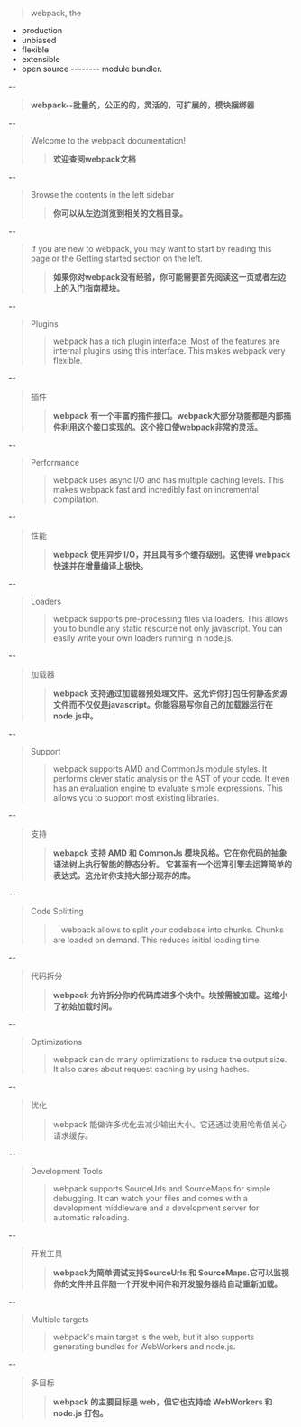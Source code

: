 > webpack, the
* production
* unbiased
* flexible
* extensible
* open source -------- module bundler.

--
> __webpack--批量的，公正的的，灵活的，可扩展的，模块捆绑器__

--
> Welcome to the webpack documentation!
>> __欢迎查阅webpack文档__

--
> Browse the contents in the left sidebar
>> **你可以从左边浏览到相关的文档目录。**

--
> If you are new to webpack, you may want to start by reading this page or the Getting started section on the left.
>> **如果你对webpack没有经验，你可能需要首先阅读这一页或者左边上的入门指南模块。**

--
> Plugins
>> webpack has a rich plugin interface. Most of the features are internal plugins using this interface. This makes webpack very flexible.

--
> 插件
>> **webpack 有一个丰富的插件接口。webpack大部分功能都是内部插件利用这个接口实现的。这个接口使webpack非常的灵活。**

--
> Performance
>> webpack uses async I/O and has multiple caching levels. This makes webpack fast and incredibly fast on incremental compilation.

--
> 性能
>> **webpack 使用异步 I/O，并且具有多个缓存级别。这使得 webpack 快速并在增量编译上极快。**

--
> Loaders
>> webpack supports pre-processing files via loaders. This allows you to bundle any static resource not only javascript. You can easily write your own loaders running in node.js.

--
> 加载器
>> **webpack 支持通过加载器预处理文件。这允许你打包任何静态资源文件而不仅仅是javascript。你能容易写你自己的加载器运行在node.js中。**

--
> Support
>> webpack supports AMD and CommonJs module styles. It performs clever static analysis on the AST of your code. It even has an evaluation engine to evaluate simple expressions. This allows you to support most existing libraries.

--
> 支持
>> **webapck 支持 AMD 和 CommonJs 模块风格。它在你代码的抽象语法树上执行智能的静态分析。 它甚至有一个运算引擎去运算简单的表达式。这允许你支持大部分现存的库。**

--
> Code Splitting
>>　webpack allows to split your codebase into chunks. Chunks are loaded on demand. This reduces initial loading time.

--
> 代码拆分
>> **webpack 允许拆分你的代码库进多个块中。块按需被加载。这缩小了初始加载时间。**

--
> Optimizations
>> webpack can do many optimizations to reduce the output size. It also cares about request caching by using hashes.

--
> 优化
>> webpack 能做许多优化去减少输出大小。它还通过使用哈希值关心请求缓存。

--
> Development Tools
>> webpack supports SourceUrls and SourceMaps for simple debugging. It can watch your files and comes with a development middleware and a development server for automatic reloading.

--
> 开发工具
>> **webpack为简单调试支持SourceUrls 和 SourceMaps.它可以监视你的文件并且伴随一个开发中间件和开发服务器给自动重新加载。**

--
> Multiple targets
>> webpack's main target is the web, but it also supports generating bundles for WebWorkers and node.js.

--
> 多目标
>> **webpack 的主要目标是 web，但它也支持给 WebWorkers 和 node.js 打包。**

 
